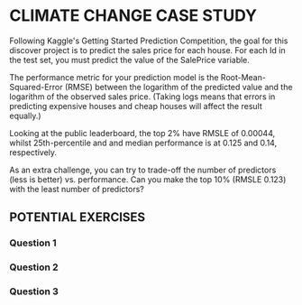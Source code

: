 
# CLIMATE CHANGE CASE STUDY

Following Kaggle's Getting Started Prediction Competition, the goal for this discover project is to predict the sales price for each house. For each Id in the test set, you must predict the value of the SalePrice variable.

The performance metric for your prediction model is the Root-Mean-Squared-Error (RMSE) between the logarithm of the predicted value and the logarithm of the observed sales price. (Taking logs means that errors in predicting expensive houses and cheap houses will affect the result equally.)

Looking at the public leaderboard, the top 2% have RMSLE of 0.00044, whilst 25th-percentile and and median performance is at 0.125 and 0.14, respectively.

As an extra challenge, you can try to trade-off the number of predictors (less is better) vs. performance. Can you make the top 10% (RMSLE 0.123) with the least number of predictors?

## POTENTIAL EXERCISES

### Question 1
### Question 2
### Question 3
